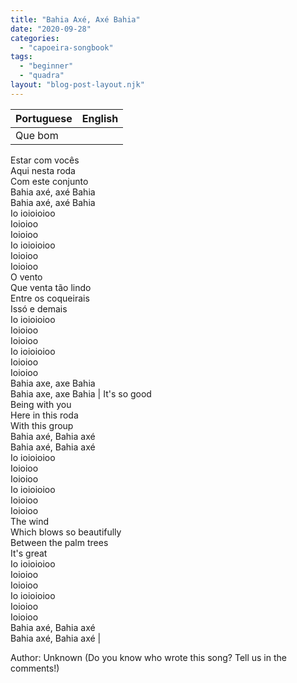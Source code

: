 ```yaml
---
title: "Bahia Axé, Axé Bahia"
date: "2020-09-28"
categories: 
  - "capoeira-songbook"
tags: 
  - "beginner"
  - "quadra"
layout: "blog-post-layout.njk"
---
```


| Portuguese | English |
| --- | --- |
| Que bom  
Estar com vocês  
Aqui nesta roda  
Com este conjunto  
Bahia axé, axé Bahia  
Bahia axé, axé Bahia  
Io ioioioioo  
Ioioioo  
Ioioioo  
Io ioioioioo  
Ioioioo  
Ioioioo  
O vento  
Que venta tão lindo  
Entre os coqueirais  
Issó e demais  
Io ioioioioo  
Ioioioo  
Ioioioo  
Io ioioioioo  
Ioioioo  
Ioioioo  
Bahia axe, axe Bahia  
Bahia axe, axe Bahia | It's so good  
Being with you  
Here in this roda  
With this group  
Bahia axé, Bahia axé  
Bahia axé, Bahia axé  
Io ioioioioo  
Ioioioo  
Ioioioo  
Io ioioioioo  
Ioioioo  
Ioioioo  
The wind  
Which blows so beautifully  
Between the palm trees  
It's great  
Io ioioioioo  
Ioioioo  
Ioioioo  
Io ioioioioo  
Ioioioo  
Ioioioo  
Bahia axé, Bahia axé  
Bahia axé, Bahia axé |

<figcaption>

Author: Unknown (Do you know who wrote this song? Tell us in the comments!)

</figcaption>
